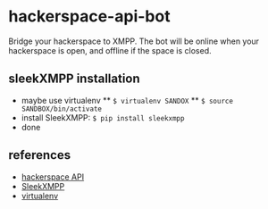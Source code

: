 hackerspace-api-bot
===================

Bridge your hackerspace to XMPP. The bot will be online when 
your hackerspace is open, and offline if the space is closed.

sleekXMPP installation
----------------------
* maybe use virtualenv
** ```$ virtualenv SANDOX```
** ```$ source SANDBOX/bin/activate```
* install SleekXMPP: ```$ pip install sleekxmpp```
* done

references
----------
* [hackerspace API](http://spaceapi.net/)
* [SleekXMPP](http://sleekxmpp.com/)
* [virtualenv](http://www.virtualenv.org)